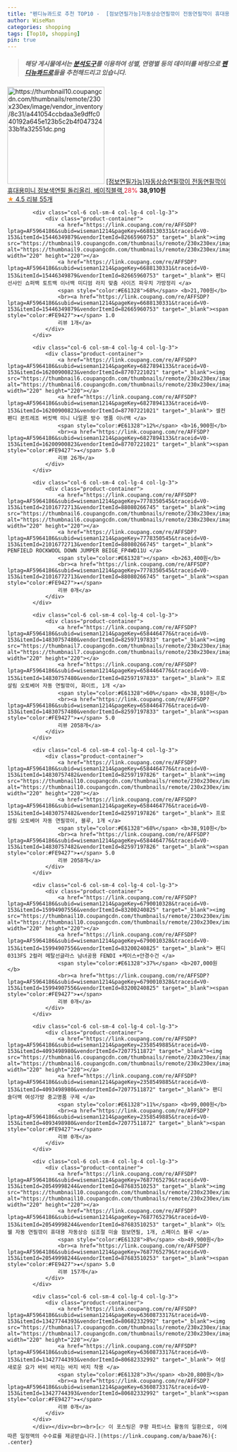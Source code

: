 ```yaml
---
title: "펜디뉴콰드로 추천 TOP10 -  [점보연필가능]자동상승연필깎이 전동연필깍이 휴대용미니 점보색연필 돌리올리, 베이직블랙 "
author: WiseMan
categories: shopping
tags: [Top10, shopping]
pin: true
---
```


> ##### 해당 게시물에서는 [**분석도구**](https://itemscout.io/)를 이용하여 **성별**, **연령별** 등의 데이터를 바탕으로 [**펜디뉴콰드로**](https://link.coupang.com/a/baae76)들을 추천해드리고 있습니다.
<div class="container"><div class="row">
            <div class="col-6 col-sm-4 col-lg-4 col-lg-3">
                <div class="product-container">
                    <a href="https://link.coupang.com/re/AFFSDP?lptag=AF5964186&subid=wiseman1214&pageKey=7671255754&traceid=V0-153&itemId=20464946424&vendorItemId=87502622588" target="_blank"><img src="https://thumbnail10.coupangcdn.com/thumbnails/remote/230x230ex/image/vendor_inventory/8c31/a441054ccbdaa3e9dffc040192a645e123b5c2b4f04732433b1fa32551dc.png" alt="https://thumbnail10.coupangcdn.com/thumbnails/remote/230x230ex/image/vendor_inventory/8c31/a441054ccbdaa3e9dffc040192a645e123b5c2b4f04732433b1fa32551dc.png" width="220" height="220"></a>
                    <a href="https://link.coupang.com/re/AFFSDP?lptag=AF5964186&subid=wiseman1214&pageKey=7671255754&traceid=V0-153&itemId=20464946424&vendorItemId=87502622588" target="_blank"> [점보연필가능]자동상승연필깎이 전동연필깍이 휴대용미니 점보색연필 돌리올리, 베이직블랙 </a>
                    <span style="color:#E61328">28%</span> <b>38,910원</b>
                    <br><a href="https://link.coupang.com/re/AFFSDP?lptag=AF5964186&subid=wiseman1214&pageKey=7671255754&traceid=V0-153&itemId=20464946424&vendorItemId=87502622588" target="_blank"><span style="color:#FE9427">★</span> 4.5
                    리뷰 55개</a>
                </div>
            </div>
            
            <div class="col-6 col-sm-4 col-lg-4 col-lg-3">
                <div class="product-container">
                    <a href="https://link.coupang.com/re/AFFSDP?lptag=AF5964186&subid=wiseman1214&pageKey=6688130331&traceid=V0-153&itemId=15446349879&vendorItemId=82665960753" target="_blank"><img src="https://thumbnail9.coupangcdn.com/thumbnails/remote/230x230ex/image/vendor_inventory/1a10/4ca3d46f4b66dcee632597fe3d06f2dd567f1449fae4097255be61e9a3eb.png" alt="https://thumbnail9.coupangcdn.com/thumbnails/remote/230x230ex/image/vendor_inventory/1a10/4ca3d46f4b66dcee632597fe3d06f2dd567f1449fae4097255be61e9a3eb.png" width="220" height="220"></a>
                    <a href="https://link.coupang.com/re/AFFSDP?lptag=AF5964186&subid=wiseman1214&pageKey=6688130331&traceid=V0-153&itemId=15446349879&vendorItemId=82665960753" target="_blank"> 펜디 선샤인 쇼퍼백 토트백 이너백 미디엄 라지 맞춤 사이즈 파우치 가방정리 </a>
                    <span style="color:#E61328">68%</span> <b>21,700원</b>
                    <br><a href="https://link.coupang.com/re/AFFSDP?lptag=AF5964186&subid=wiseman1214&pageKey=6688130331&traceid=V0-153&itemId=15446349879&vendorItemId=82665960753" target="_blank"><span style="color:#FE9427">★</span> 1.0
                    리뷰 1개</a>
                </div>
            </div>
            
            <div class="col-6 col-sm-4 col-lg-4 col-lg-3">
                <div class="product-container">
                    <a href="https://link.coupang.com/re/AFFSDP?lptag=AF5964186&subid=wiseman1214&pageKey=6827894133&traceid=V0-153&itemId=16200900823&vendorItemId=87707221021" target="_blank"><img src="https://thumbnail6.coupangcdn.com/thumbnails/remote/230x230ex/image/vendor_inventory/3b81/595e98f7665a89b4bd44a7076ce94fb827a0eb0f37e199f5976185c708aa.jpg" alt="https://thumbnail6.coupangcdn.com/thumbnails/remote/230x230ex/image/vendor_inventory/3b81/595e98f7665a89b4bd44a7076ce94fb827a0eb0f37e199f5976185c708aa.jpg" width="220" height="220"></a>
                    <a href="https://link.coupang.com/re/AFFSDP?lptag=AF5964186&subid=wiseman1214&pageKey=6827894133&traceid=V0-153&itemId=16200900823&vendorItemId=87707221021" target="_blank"> 셀컨 펜디 몬트레조 버킷백 미니 나일론 방수 명품 이너백 </a>
                    <span style="color:#E61328">12%</span> <b>16,900원</b>
                    <br><a href="https://link.coupang.com/re/AFFSDP?lptag=AF5964186&subid=wiseman1214&pageKey=6827894133&traceid=V0-153&itemId=16200900823&vendorItemId=87707221021" target="_blank"><span style="color:#FE9427">★</span> 5.0
                    리뷰 26개</a>
                </div>
            </div>
            
            <div class="col-6 col-sm-4 col-lg-4 col-lg-3">
                <div class="product-container">
                    <a href="https://link.coupang.com/re/AFFSDP?lptag=AF5964186&subid=wiseman1214&pageKey=7778350545&traceid=V0-153&itemId=21016772713&vendorItemId=88080266745" target="_blank"><img src="https://thumbnail6.coupangcdn.com/thumbnails/remote/230x230ex/image/vendor_inventory/e57c/776c72b530c46358984d9b276cf9aa188c478674d374d8e8b1616e32e5fd.jpg" alt="https://thumbnail6.coupangcdn.com/thumbnails/remote/230x230ex/image/vendor_inventory/e57c/776c72b530c46358984d9b276cf9aa188c478674d374d8e8b1616e32e5fd.jpg" width="220" height="220"></a>
                    <a href="https://link.coupang.com/re/AFFSDP?lptag=AF5964186&subid=wiseman1214&pageKey=7778350545&traceid=V0-153&itemId=21016772713&vendorItemId=88080266745" target="_blank"> PENFIELD ROCKWOOL DOWN JUMPER BEIGE_FP4WD11U </a>
                    <span style="color:#E61328"></span> <b>263,400원</b>
                    <br><a href="https://link.coupang.com/re/AFFSDP?lptag=AF5964186&subid=wiseman1214&pageKey=7778350545&traceid=V0-153&itemId=21016772713&vendorItemId=88080266745" target="_blank"><span style="color:#FE9427">★</span> 
                    리뷰 0개</a>
                </div>
            </div>
            
            <div class="col-6 col-sm-4 col-lg-4 col-lg-3">
                <div class="product-container">
                    <a href="https://link.coupang.com/re/AFFSDP?lptag=AF5964186&subid=wiseman1214&pageKey=6584464776&traceid=V0-153&itemId=14830757480&vendorItemId=82597197833" target="_blank"><img src="https://thumbnail7.coupangcdn.com/thumbnails/remote/230x230ex/image/vendor_inventory/0932/56f8ef641dcede3f845007ed8b81829d38e06d22479df924e3a4e3eb3f7d.png" alt="https://thumbnail7.coupangcdn.com/thumbnails/remote/230x230ex/image/vendor_inventory/0932/56f8ef641dcede3f845007ed8b81829d38e06d22479df924e3a4e3eb3f7d.png" width="220" height="220"></a>
                    <a href="https://link.coupang.com/re/AFFSDP?lptag=AF5964186&subid=wiseman1214&pageKey=6584464776&traceid=V0-153&itemId=14830757480&vendorItemId=82597197833" target="_blank"> 프로살림 오토베어 자동 연필깎이, 화이트, 1개 </a>
                    <span style="color:#E61328">60%</span> <b>38,910원</b>
                    <br><a href="https://link.coupang.com/re/AFFSDP?lptag=AF5964186&subid=wiseman1214&pageKey=6584464776&traceid=V0-153&itemId=14830757480&vendorItemId=82597197833" target="_blank"><span style="color:#FE9427">★</span> 5.0
                    리뷰 2058개</a>
                </div>
            </div>
            
            <div class="col-6 col-sm-4 col-lg-4 col-lg-3">
                <div class="product-container">
                    <a href="https://link.coupang.com/re/AFFSDP?lptag=AF5964186&subid=wiseman1214&pageKey=6584464776&traceid=V0-153&itemId=14830757482&vendorItemId=82597197826" target="_blank"><img src="https://thumbnail10.coupangcdn.com/thumbnails/remote/230x230ex/image/vendor_inventory/9499/5d022ad23d5c26dede6805fc939adfef7daa813870a16656dbf64e7d5327.png" alt="https://thumbnail10.coupangcdn.com/thumbnails/remote/230x230ex/image/vendor_inventory/9499/5d022ad23d5c26dede6805fc939adfef7daa813870a16656dbf64e7d5327.png" width="220" height="220"></a>
                    <a href="https://link.coupang.com/re/AFFSDP?lptag=AF5964186&subid=wiseman1214&pageKey=6584464776&traceid=V0-153&itemId=14830757482&vendorItemId=82597197826" target="_blank"> 프로살림 오토베어 자동 연필깎이, 블루, 1개 </a>
                    <span style="color:#E61328">68%</span> <b>38,910원</b>
                    <br><a href="https://link.coupang.com/re/AFFSDP?lptag=AF5964186&subid=wiseman1214&pageKey=6584464776&traceid=V0-153&itemId=14830757482&vendorItemId=82597197826" target="_blank"><span style="color:#FE9427">★</span> 5.0
                    리뷰 2058개</a>
                </div>
            </div>
            
            <div class="col-6 col-sm-4 col-lg-4 col-lg-3">
                <div class="product-container">
                    <a href="https://link.coupang.com/re/AFFSDP?lptag=AF5964186&subid=wiseman1214&pageKey=6790010328&traceid=V0-153&itemId=15994907556&vendorItemId=83200240825" target="_blank"><img src="https://thumbnail10.coupangcdn.com/thumbnails/remote/230x230ex/image/vendor_inventory/09e8/acc2942a9be08a1ee283e6691b8a6a51cc10246196c4d38ff66e40339277.jpg" alt="https://thumbnail10.coupangcdn.com/thumbnails/remote/230x230ex/image/vendor_inventory/09e8/acc2942a9be08a1ee283e6691b8a6a51cc10246196c4d38ff66e40339277.jpg" width="220" height="220"></a>
                    <a href="https://link.coupang.com/re/AFFSDP?lptag=AF5964186&subid=wiseman1214&pageKey=6790010328&traceid=V0-153&itemId=15994907556&vendorItemId=83200240825" target="_blank"> 펜디 0313FS 2컬러 메탈선글라스 남녀공용 FENDI +케이스+안경수건 </a>
                    <span style="color:#E61328">37%</span> <b>207,000원</b>
                    <br><a href="https://link.coupang.com/re/AFFSDP?lptag=AF5964186&subid=wiseman1214&pageKey=6790010328&traceid=V0-153&itemId=15994907556&vendorItemId=83200240825" target="_blank"><span style="color:#FE9427">★</span> 
                    리뷰 0개</a>
                </div>
            </div>
            
            <div class="col-6 col-sm-4 col-lg-4 col-lg-3">
                <div class="product-container">
                    <a href="https://link.coupang.com/re/AFFSDP?lptag=AF5964186&subid=wiseman1214&pageKey=2358549885&traceid=V0-153&itemId=4093498980&vendorItemId=72077511872" target="_blank"><img src="https://thumbnail6.coupangcdn.com/thumbnails/remote/230x230ex/image/vendor_inventory/364c/592cdca5405c0e352738c1f01d2b56bd4a0717f5cc070702c5979ad31802.jpg" alt="https://thumbnail6.coupangcdn.com/thumbnails/remote/230x230ex/image/vendor_inventory/364c/592cdca5405c0e352738c1f01d2b56bd4a0717f5cc070702c5979ad31802.jpg" width="220" height="220"></a>
                    <a href="https://link.coupang.com/re/AFFSDP?lptag=AF5964186&subid=wiseman1214&pageKey=2358549885&traceid=V0-153&itemId=4093498980&vendorItemId=72077511872" target="_blank"> 팬디 숄더백 여성가방 중고명품 구제 </a>
                    <span style="color:#E61328">11%</span> <b>99,000원</b>
                    <br><a href="https://link.coupang.com/re/AFFSDP?lptag=AF5964186&subid=wiseman1214&pageKey=2358549885&traceid=V0-153&itemId=4093498980&vendorItemId=72077511872" target="_blank"><span style="color:#FE9427">★</span> 
                    리뷰 0개</a>
                </div>
            </div>
            
            <div class="col-6 col-sm-4 col-lg-4 col-lg-3">
                <div class="product-container">
                    <a href="https://link.coupang.com/re/AFFSDP?lptag=AF5964186&subid=wiseman1214&pageKey=7687765279&traceid=V0-153&itemId=20549998244&vendorItemId=87683510253" target="_blank"><img src="https://thumbnail10.coupangcdn.com/thumbnails/remote/230x230ex/image/vendor_inventory/0b98/2ca43850be6a673b6ebef4b2d95bda28c39b94f510355b514e953339bf39.jpg" alt="https://thumbnail10.coupangcdn.com/thumbnails/remote/230x230ex/image/vendor_inventory/0b98/2ca43850be6a673b6ebef4b2d95bda28c39b94f510355b514e953339bf39.jpg" width="220" height="220"></a>
                    <a href="https://link.coupang.com/re/AFFSDP?lptag=AF5964186&subid=wiseman1214&pageKey=7687765279&traceid=V0-153&itemId=20549998244&vendorItemId=87683510253" target="_blank"> 이노웰 자동 연필깎이 휴대용 자동상승 심조절 미술 점보연필, 1개, 스페이스 블루 </a>
                    <span style="color:#E61328">8%</span> <b>49,900원</b>
                    <br><a href="https://link.coupang.com/re/AFFSDP?lptag=AF5964186&subid=wiseman1214&pageKey=7687765279&traceid=V0-153&itemId=20549998244&vendorItemId=87683510253" target="_blank"><span style="color:#FE9427">★</span> 5.0
                    리뷰 157개</a>
                </div>
            </div>
            
            <div class="col-6 col-sm-4 col-lg-4 col-lg-3">
                <div class="product-container">
                    <a href="https://link.coupang.com/re/AFFSDP?lptag=AF5964186&subid=wiseman1214&pageKey=6360873317&traceid=V0-153&itemId=13427744393&vendorItemId=80682332992" target="_blank"><img src="https://thumbnail7.coupangcdn.com/thumbnails/remote/230x230ex/image/vendor_inventory/3aae/8cf4588d7b1c7fcae2ad202c098f5ea73793606dbe28b4e9483acdd272f2.jpg" alt="https://thumbnail7.coupangcdn.com/thumbnails/remote/230x230ex/image/vendor_inventory/3aae/8cf4588d7b1c7fcae2ad202c098f5ea73793606dbe28b4e9483acdd272f2.jpg" width="220" height="220"></a>
                    <a href="https://link.coupang.com/re/AFFSDP?lptag=AF5964186&subid=wiseman1214&pageKey=6360873317&traceid=V0-153&itemId=13427744393&vendorItemId=80682332992" target="_blank"> 여성 새로운 요가 바비 바지는 바지 바지 착용 </a>
                    <span style="color:#E61328">3%</span> <b>20,800원</b>
                    <br><a href="https://link.coupang.com/re/AFFSDP?lptag=AF5964186&subid=wiseman1214&pageKey=6360873317&traceid=V0-153&itemId=13427744393&vendorItemId=80682332992" target="_blank"><span style="color:#FE9427">★</span> 
                    리뷰 0개</a>
                </div>
            </div>
            </div></div><br><br>[👉 이 포스팅은 쿠팡 파트너스 활동의 일환으로, 이에 따른 일정액의 수수료를 제공받습니다.](https://link.coupang.com/a/baae76){: .center}